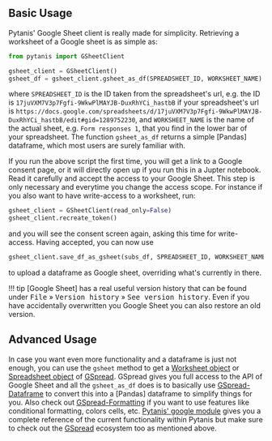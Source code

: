 
## Basic Usage

Pytanis' Google Sheet client is really made for simplicity. Retrieving a worksheet of a Google sheet is as simple as:
```python
from pytanis import GSheetClient

gsheet_client = GSheetClient()
gsheet_df = gsheet_client.gsheet_as_df(SPREADSHEET_ID, WORKSHEET_NAME)
```
where `SPREADSHEET_ID` is the ID taken from the spreadsheet's url, e.g. the ID is `17juVXM7V3p7Fgfi-9WkwPlMAYJB-DuxRhYCi_hastbB`
if your spreadsheet's url is `https://docs.google.com/spreadsheets/d/17juVXM7V3p7Fgfi-9WkwPlMAYJB-DuxRhYCi_hastbB/edit#gid=1289752230`,
and `WORKSHEET_NAME` is the name of the actual sheet, e.g. `Form responses 1`, that you find in the lower bar of your
spreadsheet. The function `gsheet_as_df` returns a simple [Pandas] dataframe, which most users are surely familiar with.

If you run the above script the first time, you will get a link to a Google consent page, or it will directly open up if you run
this in a Jupter notebook. Read it carefully and accept the access to your Google Sheet. This step is only necessary and
everytime you change the access scope. For instance if you also want to have write-access to a worksheet, run:
```python
gsheet_client = GSheetClient(read_only=False)
gsheet_client.recreate_token()
```
and you will see the consent screen again, asking this time for write-access. Having accepted, you can now use
```python
gsheet_client.save_df_as_gsheet(subs_df, SPREADSHEET_ID, WORKSHEET_NAME)
```
to upload a dataframe as Google sheet, overriding what's currently in there.

!!! tip
    [Google Sheet] has a real useful version history that can be found under <kbd>File</kbd> » <kbd>Version history</kbd> »
    <kbd>See version history</kbd>. Even if you have accidentally overwritten you Google Sheet you can also restore an old version.


## Advanced Usage

In case you want even more functionality and a dataframe is just not enough, you can use the `gsheet` method to get a
[Worksheet object] or [Spreadsheet object] of [GSpread]. GSpread gives you full access to the API of Google Sheet and
all the `gsheet_as_df` does is to basically use [GSpread-Dataframe] to convert this into a [Pandas] dataframe to simplify
things for you. Also check out [GSpread-Formatting] if you want to use features like conditional formatting, colors cells, etc.
[Pytanis' google module] gives you a complete reference of the current functionality within Pytanis but make sure to check
out the [GSpread] ecosystem too as mentioned above.

[GSpread]: https://docs.gspread.org/
[GSpread-Dataframe]: https://gspread-dataframe.readthedocs.io/
[GSpread-Formatting]: https://gspread-formatting.readthedocs.io/
[Worksheet object]: https://docs.gspread.org/en/latest/api/models/worksheet.html#worksheet
[Spreadsheet object]: https://docs.gspread.org/en/latest/api/models/spreadsheet.html#spreadsheet
[Pytanis' google module]: ../../reference/pytanis/google/#pytanis.google
